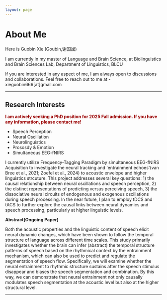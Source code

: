 ```yaml
---
layout: page
---
```


# About Me


Here is Guobin Xie (Goubin,谢国斌)

I am currently in my master of Language and Brain Science, at Biolinguistics and Brain Sciences Lab, Department of Linguistics, BLCU

If you are interested in any aspect of me, I am always open to discussions and collaborations. Feel free to reach out to me at - xieguobin666[at]gmail.com

---

## Research Interests

**<font color="#990000">I am actively seeking a PhD position for 2025 Fall admission. If you have any information, please contact me!</font>**

- Speech Perception
- Neural Oscillation
- Neurolinguistics
- Prososdy & Emotion
- Simultaneous EEG-fNIRS

I currently utilize Frequency-Tagging Paradigm by simultaneous EEG-fNIRS Acquisition to investigate the neural tracking and 'entrainment echoes'(van Bree et al., 2021; Zoefel et al., 2024) to acoustic envelope and higher linguistics strcuture. This project addresses several key questions: 1) the causal relationship between neural oscillations and speech perception, 2) the distinct representations of predicting versus perceiving speech, 3) the dissociative neural circuits of endogenous and exogenous oscillations during speech processing. In the near future, I plan to employ tDCS and tACS to further explore the causal links between neural dynamics and speech processing, particularly at higher linguistic levels.  

**Abstract(Ongoing Paper)**  

Both the acoustic properties and the linguistic content of speech elicit neural dynamic changes, which have been shown to follow the temporal structure of language across different time scales. This study primarily investigates whether the brain can infer (abstract) the temporal structure patterns of speech based on the rhythmical context by the entrainment mechanism, which can also be used to predict and regulate the segmentation of speech flow. Specifically, we will examine whether the neural entrainment to rhythmic structure sustains after the speech stimulus disappear and biases the speech segmentation and combination. By this way, we can demonstrate that neural entrainment not only causally modulates speech segmentation at the acoustic level but also at the higher structural level.

---



